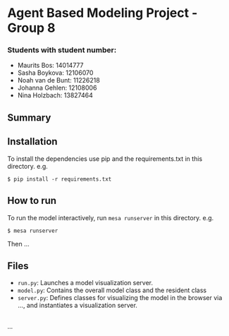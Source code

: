 # Agent Based Modeling Project - Group 8

### Students with student number:
- Maurits Bos: 14014777
- Sasha Boykova: 12106070
- Noah van de Bunt: 11226218
- Johanna Gehlen: 12108006
- Nina Holzbach: 13827464

## Summary

## Installation
To install the dependencies use pip and the requirements.txt in this directory. e.g.
```
$ pip install -r requirements.txt
```

## How to run 
To run the model interactively, run `mesa runserver` in this directory. e.g.
```
$ mesa runserver
```
Then ...

## Files
* `run.py`: Launches a model visualization server.
* `model.py`: Contains the overall model class and the resident class
* `server.py`: Defines classes for visualizing the model in the browser via ..., and instantiates a visualization server.
<br>
...

